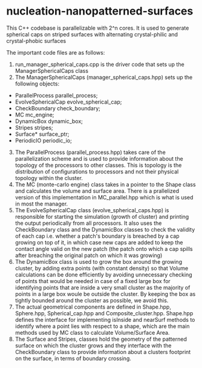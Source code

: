 # nucleation-nanopatterned-surfaces
This C++ codebase is parallelizable with 2^n cores. It is used to generate spherical caps on striped surfaces with alternating crystal-philic and crystal-phobic surfaces

The important code files are as follows:
1. run_manager_spherical_caps.cpp is the driver code that sets up the ManagerSphericalCaps class
2. The ManagerSphericalCaps (manager_spherical_caps.hpp) sets up the following objects:
  * ParallelProcess parallel_process;
  *  EvolveSphericalCap evolve_spherical_cap; 
  *  CheckBoundary check_boundary;
  *  MC mc_engine;
  *  DynamicBox dynamic_box;
  *  Stripes stripes;
  *  Surface* surface_ptr;
  *  PeriodicIO periodic_io;
3. The ParallelProcess (parallel_process.hpp) takes care of the parallelization scheme and is used to provide information about the topology of the processors to other classes. This is topology is
the distribution of configurations to processors and not their physical topology within the cluster.
4. The MC (monte-carlo engine) class takes in a pointer to the Shape class and calculates the volume and surface area. There is a prallelized version of this implementation in  MC_parallel.hpp which is what is used in most the manager.
5. The EvolveSphericalCap class (evolve_spherical_caps.hpp) is responsible for starting the simulation (growth of cluster) and printing the output periodically from all processors. 
It also uses the CheckBoundary class and the DynamicBox classes to check the validity of each cap i.e. whether a patch's boundary is breached by a cap growing on top of it, 
in which case new caps are added to keep the contact angle valid on the new patch (the patch onto which a cap spills after breaching the original patch on which it was growing)
6. The DynamicBox class is used to grow the box around the growing cluster, by adding extra points (with constant density) so that Volume calculations can be done efficiently by avoiding unnecessary checking of points that would be needed 
in case of a fixed large box for identifying points that are inside a very small cluster as the majority of points in a large box woule be outside the cluster. By keeping the box as tightly bounded around the cluster as possible, we avoid this.
7. The actual geometrical components are defined in Shape.hpp, Sphere.hpp, Spherical_cap.hpp and Composite_cluster.hpp. Shape.hpp defines the interface for
implementing isInside and nearSurf methods to identify where a point lies with respect to a shape, which are the main methods used by MC class to calculate Volume/Surface Area.
8. The Surface and Stripes, classes hold the geometry of the patterned surface on which the cluster grows and they interface with the CheckBoundary class to provide information about 
a clusters footprint on the surface, in terms of boundary crossing. 
